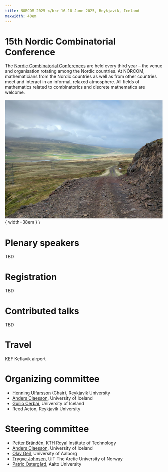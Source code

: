 ```yaml
---
title: NORCOM 2025 </br> 16-18 June 2025, Reykjavik, Iceland
maxwidth: 40em
---
```


# 15th Nordic Combinatorial Conference

The [Nordic Combinatorial
Conferences](https://www.nordiccombinatorics.org/) are held every third
year – the venue and organisation rotating among the Nordic
countries. At NORCOM, mathematicians from the Nordic countries as well
as from other countries meet and interact in an informal, relaxed
atmosphere. All fields of mathematics related to combinatorics and
discrete mathematics are welcome.
\
\
![Icelandic road](grjothals.jpeg){ width=38em } \

# Plenary speakers

TBD

# Registration

TBD

# Contributed talks

TBD

# Travel

KEF Keflavík airport

#  Organizing committee

- [Henning Ulfarsson](https://permutatriangle.github.io/authors/ulfarsson.html) (Chair), Reykjavik University
- [Anders Claesson](https://akc.is/), University of Iceland
- [Guilio Cerbai](https://sites.google.com/view/giulio-cerbai/), University of Iceland
- Reed Acton, Reykjavik University

#  Steering committee

- [Petter Brändén](https://www.kth.se/profile/pbranden), KTH Royal Institute of Technology
- [Anders Claesson](https://english.hi.is/staff/akc), University of Iceland
- [Olav Geil](https://people.math.aau.dk/~olav/), University of Aalborg
- [Trygve Johnsen](https://en.uit.no/ansatte/trygve.johnsen), UiT The Arctic University of Norway
- [Patric Östergård](https://users.aalto.fi/~pat/), Aalto University
